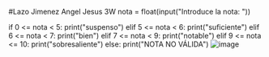 #Lazo Jimenez Angel Jesus 3W
nota = float(input("Introduce la nota: "))  

if 0 <= nota < 5:
    print("suspenso")
elif 5 <= nota < 6:
    print("suficiente")
elif 6 <= nota < 7:
    print("bien")
elif 7 <= nota < 9:
    print("notable")
elif 9 <= nota <= 10:
    print("sobresaliente")
else:
    print("NOTA NO VÁLIDA")
![image](https://github.com/user-attachments/assets/3391abeb-0e7a-46ae-965f-5d069e0993a6)
